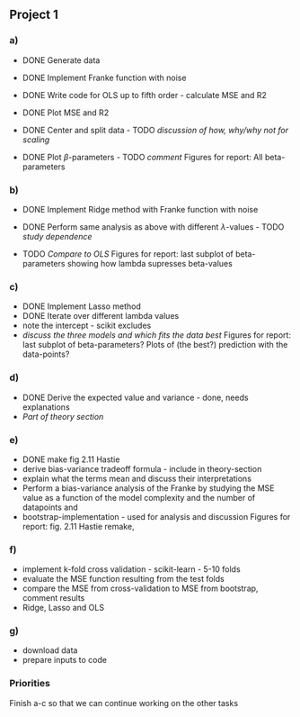 ## Project 1

### a)
- DONE Generate data
- DONE Implement Franke function with noise
- DONE Write code for OLS up to fifth order - calculate MSE and R2
- DONE Plot MSE and R2 

- DONE Center and split data - TODO *discussion of how, why/why not for scaling*
- DONE Plot $\beta$-parameters - TODO *comment*
Figures for report: All beta-parameters

### b)
- DONE Implement Ridge method with Franke function with noise

- DONE Perform same analysis as above with different $\lambda$-values - TODO *study dependence*
- TODO *Compare to OLS*
Figures for report: last subplot of beta-parameters showing how lambda supresses beta-values


### c)
- DONE Implement Lasso method
- DONE Iterate over different lambda values
- note the intercept - scikit excludes
- *discuss the three models and which fits the data best*
Figures for report: last subplot of beta-parameters? Plots of (the best?) prediction with the data-points?

### d)
- DONE Derive the expected value and variance - done, needs explanations
- *Part of theory section*

### e)
- DONE make fig 2.11 Hastie
- derive bias-variance tradeoff formula - include in theory-section
- explain what the terms mean and discuss their interpretations
- Perform a bias-variance analysis of the Franke by studying the MSE value as a function of the model complexity
and the number of datapoints and 
- bootstrap-implementation - used for analysis and discussion
Figures for report: fig. 2.11 Hastie remake, 

### f)

- implement k-fold cross validation - scikit-learn - 5-10 folds
- evaluate the MSE function resulting from the test folds
- compare the MSE from cross-validation to MSE from bootstrap, comment results
- Ridge, Lasso and OLS

### g)

- download data
- prepare inputs to code


### Priorities

Finish a-c so that we can continue working on the other tasks